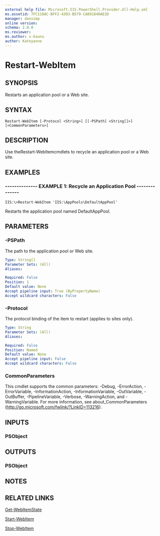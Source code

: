 ```yaml
---
external help file: Microsoft.IIS.PowerShell.Provider.dll-Help.xml
ms.assetid: 7FC110AC-BFF2-4303-B579-CA891840AE3D
manager: dansimp
online version: 
schema: 2.0.0
ms.reviewer:
ms.author: v-kaunu
author: Kateyanne
---
```


# Restart-WebItem

## SYNOPSIS
Restarts an application pool or a Web site.

## SYNTAX

```
Restart-WebItem [-Protocol <String>] [[-PSPath] <String[]>] [<CommonParameters>]
```

## DESCRIPTION
Use theRestart-WebItemcmdlets to recycle an application pool or a Web site.

## EXAMPLES

### -------------- EXAMPLE 1: Recycle an Application Pool --------------
```
IIS:\>Restart-WebItem 'IIS:\AppPools\DefaultAppPool'
```

Restarts the application pool named DefaultAppPool.

## PARAMETERS

### -PSPath
The path to the application pool or Web site.

```yaml
Type: String[]
Parameter Sets: (All)
Aliases: 

Required: False
Position: 1
Default value: None
Accept pipeline input: True (ByPropertyName)
Accept wildcard characters: False
```

### -Protocol
The protocol binding of the item to restart (applies to sites only).

```yaml
Type: String
Parameter Sets: (All)
Aliases: 

Required: False
Position: Named
Default value: None
Accept pipeline input: False
Accept wildcard characters: False
```

### CommonParameters
This cmdlet supports the common parameters: -Debug, -ErrorAction, -ErrorVariable, -InformationAction, -InformationVariable, -OutVariable, -OutBuffer, -PipelineVariable, -Verbose, -WarningAction, and -WarningVariable. For more information, see about_CommonParameters (http://go.microsoft.com/fwlink/?LinkID=113216).

## INPUTS

### PSObject

## OUTPUTS

### PSObject

## NOTES

## RELATED LINKS

[Get-WebItemState](./Get-WebItemState.md)

[Start-WebItem](./Start-WebItem.md)

[Stop-WebItem](./Stop-WebItem.md)

